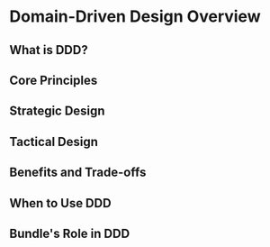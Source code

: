 # Domain-Driven Design Overview

## What is DDD?
## Core Principles
## Strategic Design
## Tactical Design
## Benefits and Trade-offs
## When to Use DDD
## Bundle's Role in DDD
